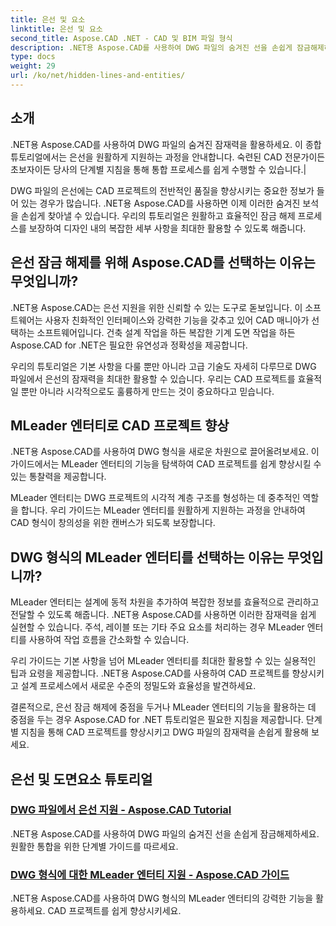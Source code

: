 ```yaml
---
title: 은선 및 요소
linktitle: 은선 및 요소
second_title: Aspose.CAD .NET - CAD 및 BIM 파일 형식
description: .NET용 Aspose.CAD를 사용하여 DWG 파일의 숨겨진 선을 손쉽게 잠금해제하세요. 단계별 가이드를 통해 CAD 프로젝트의 수준을 높이세요.
type: docs
weight: 29
url: /ko/net/hidden-lines-and-entities/
---
```



## 소개

 .NET용 Aspose.CAD를 사용하여 DWG 파일의 숨겨진 잠재력을 활용하세요. 이 종합 튜토리얼에서는 은선을 원활하게 지원하는 과정을 안내합니다. 숙련된 CAD 전문가이든 초보자이든 당사의 단계별 지침을 통해 통합 프로세스를 쉽게 수행할 수 있습니다.|

DWG 파일의 은선에는 CAD 프로젝트의 전반적인 품질을 향상시키는 중요한 정보가 들어 있는 경우가 많습니다. .NET용 Aspose.CAD를 사용하면 이제 이러한 숨겨진 보석을 손쉽게 찾아낼 수 있습니다. 우리의 튜토리얼은 원활하고 효율적인 잠금 해제 프로세스를 보장하여 디자인 내의 복잡한 세부 사항을 최대한 활용할 수 있도록 해줍니다.

## 은선 잠금 해제를 위해 Aspose.CAD를 선택하는 이유는 무엇입니까?

.NET용 Aspose.CAD는 은선 지원을 위한 신뢰할 수 있는 도구로 돋보입니다. 이 소프트웨어는 사용자 친화적인 인터페이스와 강력한 기능을 갖추고 있어 CAD 매니아가 선택하는 소프트웨어입니다. 건축 설계 작업을 하든 복잡한 기계 도면 작업을 하든 Aspose.CAD for .NET은 필요한 유연성과 정확성을 제공합니다.

우리의 튜토리얼은 기본 사항을 다룰 뿐만 아니라 고급 기술도 자세히 다루므로 DWG 파일에서 은선의 잠재력을 최대한 활용할 수 있습니다. 우리는 CAD 프로젝트를 효율적일 뿐만 아니라 시각적으로도 훌륭하게 만드는 것이 중요하다고 믿습니다.

## MLeader 엔터티로 CAD 프로젝트 향상
.NET용 Aspose.CAD를 사용하여 DWG 형식을 새로운 차원으로 끌어올려보세요. 이 가이드에서는 MLeader 엔터티의 기능을 탐색하여 CAD 프로젝트를 쉽게 향상시킬 수 있는 통찰력을 제공합니다.


MLeader 엔터티는 DWG 프로젝트의 시각적 계층 구조를 형성하는 데 중추적인 역할을 합니다. 우리 가이드는 MLeader 엔터티를 원활하게 지원하는 과정을 안내하여 CAD 형식이 창의성을 위한 캔버스가 되도록 보장합니다.

## DWG 형식의 MLeader 엔터티를 선택하는 이유는 무엇입니까?

MLeader 엔터티는 설계에 동적 차원을 추가하여 복잡한 정보를 효율적으로 관리하고 전달할 수 있도록 해줍니다. .NET용 Aspose.CAD를 사용하면 이러한 잠재력을 쉽게 실현할 수 있습니다. 주석, 레이블 또는 기타 주요 요소를 처리하는 경우 MLeader 엔터티를 사용하여 작업 흐름을 간소화할 수 있습니다.

우리 가이드는 기본 사항을 넘어 MLeader 엔터티를 최대한 활용할 수 있는 실용적인 팁과 요령을 제공합니다. .NET용 Aspose.CAD를 사용하여 CAD 프로젝트를 향상시키고 설계 프로세스에서 새로운 수준의 정밀도와 효율성을 발견하세요.

결론적으로, 은선 잠금 해제에 중점을 두거나 MLeader 엔터티의 기능을 활용하는 데 중점을 두는 경우 Aspose.CAD for .NET 튜토리얼은 필요한 지침을 제공합니다. 단계별 지침을 통해 CAD 프로젝트를 향상시키고 DWG 파일의 잠재력을 손쉽게 활용해 보세요.
## 은선 및 도면요소 튜토리얼
### [DWG 파일에서 은선 지원 - Aspose.CAD Tutorial](./supporting-hidden-lines-in-dwg/)
.NET용 Aspose.CAD를 사용하여 DWG 파일의 숨겨진 선을 손쉽게 잠금해제하세요. 원활한 통합을 위한 단계별 가이드를 따르세요.
### [DWG 형식에 대한 MLeader 엔터티 지원 - Aspose.CAD 가이드](./supporting-mleader-entity-for-dwg-format/)
.NET용 Aspose.CAD를 사용하여 DWG 형식의 MLeader 엔터티의 강력한 기능을 활용하세요. CAD 프로젝트를 쉽게 향상시키세요.
